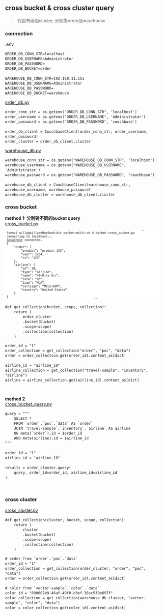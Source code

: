 ## cross bucket & cross cluster query

> 假設有兩個cluster, 分別為order及warehouse

### connection
.env
```
ORDER_DB_CONN_STR=localhost
ORDER_DB_USERNAME=Administrator
ORDER_DB_PASSWORD=
ORDER_DB_BUCKET=order

WAREHOUSE_DB_CONN_STR=192.168.11.151
WAREHOUSE_DB_USERNAME=Administrator
WAREHOUSE_DB_PASSWORD=
WAREHOUSE_DB_BUCKET=warehouse
```

[order_db.py](/order_db.py)
```
order_conn_str = os.getenv("ORDER_DB_CONN_STR", 'localhost')
order_username = os.getenv("ORDER_DB_USERNAME", 'Administrator')
order_password = os.getenv("ORDER_DB_PASSWORD", 'couchbase')

order_db_client = CouchbaseClient(order_conn_str, order_username, order_password)
order_cluster = order_db_client.cluster
```

[warehouse_db.py](/warehouse_db.py)
```
warehouse_conn_str = os.getenv("WAREHOUSE_DB_CONN_STR", 'localhost')
warehouse_username = os.getenv("WAREHOUSE_DB_USERNAME", 'Administrator')
warehouse_password = os.getenv("WAREHOUSE_DB_PASSWORD", 'couchbase')

warehouse_db_client = CouchbaseClient(warehouse_conn_str, warehouse_username, warehouse_password)
warehouse_db_cluster = warehouse_db_client.cluster
```


### cross bucket
**method 1: 分別對不同的bucket query** <br>
[cross_bucket.py](/cross_bucket.py)

![cross_bucket](/static/image/cross_bucket.png)

```
def get_collection(bucket, scope, collection):
    return (
        order_cluster
        .bucket(bucket)
        .scope(scope)
        .collection(collection)
    )
```

```
order_id = "1"
order_collection = get_collection("order", "poc", "data")
order = order_collection.get(order_id).content_as[dict]

airline_id = "airline_10"
airline_collection = get_collection("travel-sample", "inventory", "airline")
airline = airline_collection.get(airline_id).content_as[dict]
```

<br>

**method 2** <br>
[cross_bucket_query.py](/cross_bucket_query.py)
```
query = """
    SELECT *
    FROM `order`.`poc`.`data` AS `order`
    JOIN `travel-sample`.`inventory`.`airline` AS airline
    ON meta(`order`).id = $order_id
    AND meta(airline).id = $airline_id
"""

order_id = "1"
airline_id = "airline_10"

results = order_cluster.query(
    query, order_id=order_id, airline_id=airline_id
)
```

<br>

### cross cluster
[cross_cluster.py](/cross_cluster.py)

```
def get_collection(cluster, bucket, scope, collection):
    return (
        cluster
        .bucket(bucket)
        .scope(scope)
        .collection(collection)
    )
```

```
# order from `order`.`poc`.`data`
order_id = "1"
order_collection = get_collection(order_cluster, "order", "poc", "data")
order = order_collection.get(order_id).content_as[dict]

# color from `vector-sample`.`color`.`data`
color_id = "000007e9-46af-49f0-b3ef-38ec5f9e697f"
color_collection = get_collection(warehouse_db_cluster, "vector-sample", "color", "data")
color = color_collection.get(color_id).content_as[dict]
```